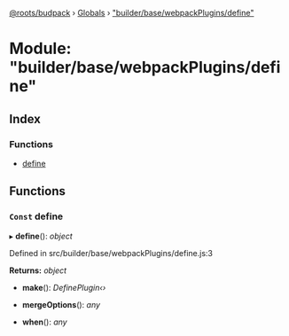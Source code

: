 [@roots/budpack](../README.md) › [Globals](../globals.md) › ["builder/base/webpackPlugins/define"](_builder_base_webpackplugins_define_.md)

# Module: "builder/base/webpackPlugins/define"

## Index

### Functions

* [define](_builder_base_webpackplugins_define_.md#const-define)

## Functions

### `Const` define

▸ **define**(): *object*

Defined in src/builder/base/webpackPlugins/define.js:3

**Returns:** *object*

* **make**(): *DefinePlugin‹›*

* **mergeOptions**(): *any*

* **when**(): *any*
